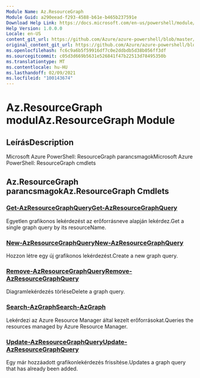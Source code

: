 ```yaml
---
Module Name: Az.ResourceGraph
Module Guid: a290eead-f293-4588-b61e-b465b237591e
Download Help Link: https://docs.microsoft.com/en-us/powershell/module/az.resourcegraph
Help Version: 1.0.0.0
Locale: en-US
content_git_url: https://github.com/Azure/azure-powershell/blob/master/src/ResourceGraph/ResourceGraph/help/Az.ResourceGraph.md
original_content_git_url: https://github.com/Azure/azure-powershell/blob/master/src/ResourceGraph/ResourceGraph/help/Az.ResourceGraph.md
ms.openlocfilehash: fc6c9a6b5f59916df7c0e2ddbdb5d38b056ff3df
ms.sourcegitcommit: c05d3d669b5631e526841f47b22513d78495350b
ms.translationtype: MT
ms.contentlocale: hu-HU
ms.lasthandoff: 02/09/2021
ms.locfileid: "100143674"
---
```

# <span data-ttu-id="98c39-101">Az.ResourceGraph modul</span><span class="sxs-lookup"><span data-stu-id="98c39-101">Az.ResourceGraph Module</span></span>
## <span data-ttu-id="98c39-102">Leírás</span><span class="sxs-lookup"><span data-stu-id="98c39-102">Description</span></span>
<span data-ttu-id="98c39-103">Microsoft Azure PowerShell: ResourceGraph parancsmagok</span><span class="sxs-lookup"><span data-stu-id="98c39-103">Microsoft Azure PowerShell: ResourceGraph cmdlets</span></span>

## <span data-ttu-id="98c39-104">Az.ResourceGraph parancsmagok</span><span class="sxs-lookup"><span data-stu-id="98c39-104">Az.ResourceGraph Cmdlets</span></span>
### [<span data-ttu-id="98c39-105">Get-AzResourceGraphQuery</span><span class="sxs-lookup"><span data-stu-id="98c39-105">Get-AzResourceGraphQuery</span></span>](Get-AzResourceGraphQuery.md)
<span data-ttu-id="98c39-106">Egyetlen grafikonos lekérdezést az erőforrásneve alapján lekérdez.</span><span class="sxs-lookup"><span data-stu-id="98c39-106">Get a single graph query by its resourceName.</span></span>

### [<span data-ttu-id="98c39-107">New-AzResourceGraphQuery</span><span class="sxs-lookup"><span data-stu-id="98c39-107">New-AzResourceGraphQuery</span></span>](New-AzResourceGraphQuery.md)
<span data-ttu-id="98c39-108">Hozzon létre egy új grafikonos lekérdezést.</span><span class="sxs-lookup"><span data-stu-id="98c39-108">Create a new graph query.</span></span>

### [<span data-ttu-id="98c39-109">Remove-AzResourceGraphQuery</span><span class="sxs-lookup"><span data-stu-id="98c39-109">Remove-AzResourceGraphQuery</span></span>](Remove-AzResourceGraphQuery.md)
<span data-ttu-id="98c39-110">Diagramlekérdezés törlése</span><span class="sxs-lookup"><span data-stu-id="98c39-110">Delete a graph query.</span></span>

### [<span data-ttu-id="98c39-111">Search-AzGraph</span><span class="sxs-lookup"><span data-stu-id="98c39-111">Search-AzGraph</span></span>](Search-AzGraph.md)
<span data-ttu-id="98c39-112">Lekérdezi az Azure Resource Manager által kezelt erőforrásokat.</span><span class="sxs-lookup"><span data-stu-id="98c39-112">Queries the resources managed by Azure Resource Manager.</span></span>

### [<span data-ttu-id="98c39-113">Update-AzResourceGraphQuery</span><span class="sxs-lookup"><span data-stu-id="98c39-113">Update-AzResourceGraphQuery</span></span>](Update-AzResourceGraphQuery.md)
<span data-ttu-id="98c39-114">Egy már hozzáadott grafikonlekérdezés frissítése.</span><span class="sxs-lookup"><span data-stu-id="98c39-114">Updates a graph query that has already been added.</span></span>

